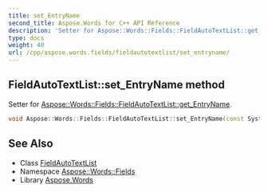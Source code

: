 ```yaml
---
title: set_EntryName
second_title: Aspose.Words for C++ API Reference
description: 'Setter for Aspose::Words::Fields::FieldAutoTextList::get_EntryName.'
type: docs
weight: 40
url: /cpp/aspose.words.fields/fieldautotextlist/set_entryname/
---
```

## FieldAutoTextList::set_EntryName method


Setter for [Aspose::Words::Fields::FieldAutoTextList::get_EntryName](../get_entryname/).

```cpp
void Aspose::Words::Fields::FieldAutoTextList::set_EntryName(const System::String &value)
```

## See Also

* Class [FieldAutoTextList](../)
* Namespace [Aspose::Words::Fields](../../)
* Library [Aspose.Words](../../../)
